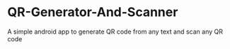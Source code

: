 # QR-Generator-And-Scanner
A simple android app to generate QR code from any text and scan any QR code
